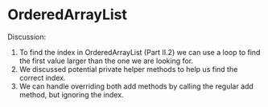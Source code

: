 # OrderedArrayList
Discussion:
1. To find the index in OrderedArrayList (Part II.2) we can use a loop to find the first value larger than the one we are looking for.
2. We discussed potential private helper methods to help us find the correct index.
3. We can handle overriding both add methods by calling the regular add method, but ignoring the index.
